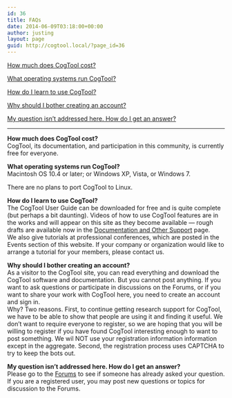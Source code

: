 ```yaml
---
id: 36
title: FAQs
date: 2014-06-09T03:18:00+00:00
author: justing
layout: page
guid: http://cogtool.local/?page_id=36
---
```

 

[How much does CogTool cost?](#cost)

[What operating systems run CogTool?](#OS)

[How do I learn to use CogTool?](#BotherAccount)

[Why should I bother creating an account?](#BotherAccount)

[My question isn&#8217;t addressed here. How do I get an answer?](#NotHere)

<hr class="wp-block-separator" />

**How much does CogTool cost?**  
CogTool, its documentation, and participation in this community, is currently free for everyone.

**What operating systems run CogTool?**  
Macintosh OS 10.4 or later; or&nbsp;Windows XP, Vista, or Windows 7.

There are no plans to port CogTool to Linux.

**How do I learn to use CogTool?**  
The CogTool User Guide can be downloaded for free and is quite complete (but perhaps a bit daunting). Videos of how to use CogTool features are in the works and will appear on this site as they become available &#8212; rough drafts are available now in the [Documentation and Other Support](/web/20140221021009/http://cogtool.hcii.cs.cmu.edu/use-today/documentation-and-other-support) page.  
We also give tutorials at professional conferences, which are posted in the Events section of this website. If your company or organization would like to arrange a tutorial for your members, please contact us.

**Why should I bother creating an account?**  
As a visitor to the CogTool site, you can read everything and download the CogTool software and documentation. But you cannot post anything. If you want to ask questions or participate in discussions on the Forums, or if you want to share your work with CogTool here, you need to create an account and sign in.  
Why? Two reasons. First, to continue getting research support for CogTool, we have to be able to show that people are using it and finding it useful. We don&#8217;t want to require everyone to register, so we are hoping that you will be willing to register if you have found CogTool interesting enough to want to post something. We wil NOT use your registration information information except in the aggregate. Second, the registration process uses CAPTCHA to try to keep the bots out.

**My question isn&#8217;t addressed here. How do I get an answer?**  
Please go to the [Forums](/web/20140221021009/http://cogtool.hcii.cs.cmu.edu/forum) to see if someone has already asked your question. If you are a registered user, you may post new questions or topics for discussion to the Forums.